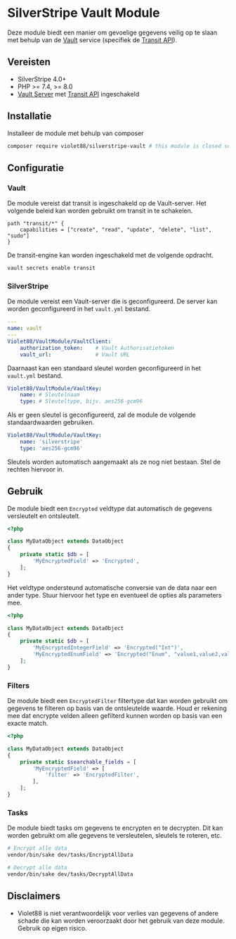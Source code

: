 # SilverStripe Vault Module

Deze module biedt een manier om gevoelige gegevens veilig op te slaan met behulp van de [Vault](https://www.vaultproject.io/) service (specifiek de [Transit API](https://developer.hashicorp.com/vault/api-docs/secret/transit)).

## Vereisten

* SilverStripe 4.0+
* PHP >= 7.4, >= 8.0
* [Vault Server](https://vaultproject.io) met [Transit API](https://developer.hashicorp.com/vault/api-docs/secret/transit) ingeschakeld

## Installatie

Installeer de module met behulp van composer

```bash
composer require violet88/silverstripe-vault # this module is closed source
```

## Configuratie

### Vault

De module vereist dat transit is ingeschakeld op de Vault-server. Het volgende beleid kan worden gebruikt om transit in te schakelen.

```hcl
path "transit/*" {
    capabilities = ["create", "read", "update", "delete", "list", "sudo"]
}
```

De transit-engine kan worden ingeschakeld met de volgende opdracht.

```bash
vault secrets enable transit
```

### SilverStripe

De module vereist een Vault-server die is geconfigureerd. De server kan worden geconfigureerd in het `vault.yml` bestand.

```yaml
---
name: vault
---
Violet88/VaultModule/VaultClient:
    authorization_token:    # Vault Authorisatietoken
    vault_url:              # Vault URL
```

Daarnaast kan een standaard sleutel worden geconfigureerd in het `vault.yml` bestand.

```yaml
Violet88/VaultModule/VaultKey:
    name: # Sleutelnaam
    type: # Sleuteltype, bijv. aes256-gcm96
```

Als er geen sleutel is geconfigureerd, zal de module de volgende standaardwaarden gebruiken.

```yaml
Violet88/VaultModule/VaultKey:
    name: 'silverstripe'
    type: 'aes256-gcm96'
```

Sleutels worden automatisch aangemaakt als ze nog niet bestaan. Stel de rechten hiervoor in.

## Gebruik

De module biedt een `Encrypted` veldtype dat automatisch de gegevens versleutelt en ontsleutelt.

```php
<?php

class MyDataObject extends DataObject
{
    private static $db = [
        'MyEncryptedField' => 'Encrypted',
    ];
}
```

Het veldtype ondersteund automatische conversie van de data naar een ander type. Stuur hiervoor het type en eventueel de opties als parameters mee.

```php
<?php

class MyDataObject extends DataObject
{
    private static $db = [
        'MyEncryptedIntegerField' => 'Encrypted("Int")',
        'MyEncryptedEnumField' => 'Encrypted("Enum", "value1,value2,value3")',
    ];
}
```

### Filters

De module biedt een `EncryptedFilter` filtertype dat kan worden gebruikt om gegevens te filteren op basis van de ontsleutelde waarde. Houd er rekening mee dat encrypte velden alleen gefilterd kunnen worden op basis van een exacte match.

```php
<?php

class MyDataObject extends DataObject
{
    private static $searchable_fields = [
        'MyEncryptedField' => [
            'filter' => 'EncryptedFilter',
        ],
    ];
}
```

### Tasks

De module biedt tasks om gegevens te encrypten en te decrypten. Dit kan worden gebruikt om alle gegevens te versleutelen, sleutels te roteren, etc.

```bash
# Encrypt alle data
vendor/bin/sake dev/tasks/EncryptAllData
```

```bash
# Decrypt alle data
vendor/bin/sake dev/tasks/DecryptAllData
```

## Disclaimers

* Violet88 is niet verantwoordelijk voor verlies van gegevens of andere schade die kan worden veroorzaakt door het gebruik van deze module. Gebruik op eigen risico.
